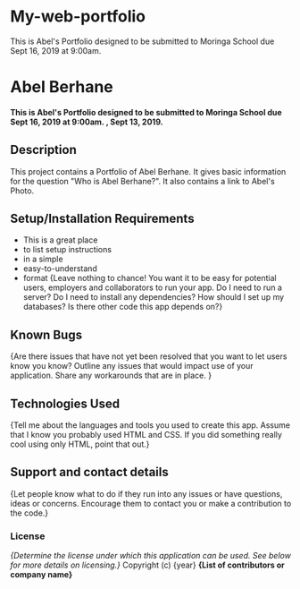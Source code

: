 # My-web-portfolio
This is Abel's Portfolio designed to be submitted to Moringa School due Sept 16, 2019 at 9:00am. 
# Abel Berhane
#### This is Abel's Portfolio designed to be submitted to Moringa School due Sept 16, 2019 at 9:00am. , Sept 13, 2019.
## Description
This project contains a Portfolio of Abel Berhane. It gives basic information for the question "Who is Abel Berhane?". It also contains a link to Abel's Photo.
## Setup/Installation Requirements
* This is a great place
* to list setup instructions
* in a simple
* easy-to-understand
* format
{Leave nothing to chance! You want it to be easy for potential users, employers and collaborators to run your app. Do I need to run a server? Do I need to install any dependencies? How should I set up my databases? Is there other code this app depends on?}
## Known Bugs
{Are there issues that have not yet been resolved that you want to let users know you know? Outline any issues that would impact use of your application. Share any workarounds that are in place. }
## Technologies Used
{Tell me about the languages and tools you used to create this app. Assume that I know you probably used HTML and CSS. If you did something really cool using only HTML, point that out.}
## Support and contact details
{Let people know what to do if they run into any issues or have questions, ideas or concerns.  Encourage them to contact you or make a contribution to the code.}
### License
*{Determine the license under which this application can be used.  See below for more details on licensing.}*
Copyright (c) {year} **{List of contributors or company name}**
